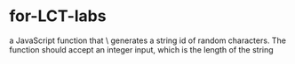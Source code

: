 # for-LCT-labs
a JavaScript function that \ generates a string id of random characters. The function should accept an integer input, which is the length of the string
